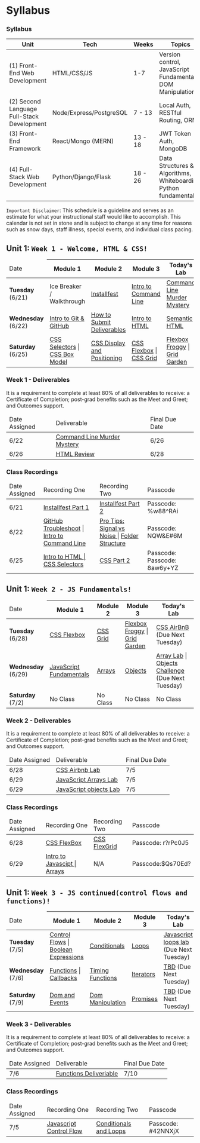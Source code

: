 # Syllabus

### Syllabus

| Unit                                       | Tech                    | Weeks   | Topics                                                           |
| ------------------------------------------ | ----------------------- | ------- | ---------------------------------------------------------------- |
| (1) Front-End Web Development              | HTML/CSS/JS             | 1-7     | Version control, JavaScript Fundamentals, DOM Manipulation       |
| (2) Second Language Full-Stack Development | Node/Express/PostgreSQL | 7 - 13  | Local Auth, RESTful Routing, ORMs                                |
| (3) Front-End Framework                    | React/Mongo (MERN)      | 13 - 18 | JWT Token Auth, MongoDB                                          |
| (4) Full-Stack Web Development             | Python/Django/Flask     | 18 - 26 | Data Structures & Algorithms, Whiteboarding, Python fundamentals |

`Important Disclaimer`: This schedule is a guideline and serves as an estimate for what your instructional staff would like to accomplish. This calendar is not set in stone and is subject to change at any time for reasons such as snow days, staff illness, special events, and individual class pacing.

## Unit 1: `Week 1 - Welcome, HTML & CSS!`

<table>
<thead>
<tr>
<td> Date </td>
<th>Module 1</th>
<th>Module 2</th>
<th>Module 3</th>
<th>Today's Lab</th>
</tr>
</thead>
<tbody>



<tr>
<td><strong>Tuesday</strong><br/>(6/21)</td>
<td>Ice Breaker / Walkthrough</td>
<td><a href="https://romebell.gitbook.io/seirfx-621/development-workflow/installfest">Installfest</a></td>
<td><a  href="https://romebell.gitbook.io/seirfx-621/development-workflow/01readme/02intro-terminal">Intro to Command Line</a></td>
<td><a href="https://github.com/SEIRFX-621/command-line-murder-mystery">Command Line Murder Mystery</a></td>
</tr>

<tr>
<td><strong>Wednesday</strong><br />(6/22)</td>
<td><a  href="https://romebell.gitbook.io/seirfx-621/development-workflow/intro-git">Intro to Git & GitHub</a></td>
<td><a  href="https://romebell.gitbook.io/seirfx-621/development-workflow/how-to-submit-deliverables">How to Submit Deliverables</a></td>
<td><a  href="https://romebell.gitbook.io/seirfx-621/html-css/html-review">Intro to HTML</a></td>
<td><a  href="https://romebell.gitbook.io/seirfx-621/html-css/semantic-html">Semantic HTML</a></td>
</tr>

<tr>
<td><strong>Saturday</strong><br />(6/25)</td>
<td><a  href="https://romebell.gitbook.io/seirfx-621/html-css/css-selectors">CSS Selectors</a> | <a  href="https://romebell.gitbook.io/seirfx-621/html-css/00readme/01box-model">CSS Box Model</a></td>
<td><a  href="https://romebell.gitbook.io/seirfx-621/html-css/00readme/02display-positioning">CSS Display and Positioning</a></td>
<td><a  href="https://romebell.gitbook.io/seirfx-621/html-css/00readme/06flexbox">CSS Flexbox</a> | <a  href="https://romebell.gitbook.io/seirfx-621/html-css/00readme/07grid">CSS Grid</a></td>
<td><a  href="https://flexboxfroggy.com">Flexbox Froggy</a> | <a  href="http://cssgridgarden.com">Grid Garden</a></td>
</tr>
</table>

### Week 1 - Deliverables

<p>It is a requirement to complete at least 80% of all deliverables to receive: a Certificate of Completion; post-grad benefits such as the Meet and Greet; and Outcomes support.</p>
<table>
<thead>
<tr><td>Date Assigned</td>
<td>Deliverable</td>
<td>Final Due Date</td>
</tr>
</thead>
<tbody>

<tr><td>6/22</td>
<td><a href="https://github.com/SEIRFX-621/command-line-murder-mystery">Command Line Murder Mystery</a></td>
<td>6/26</td>
</tr>
<tr><td>6/26</td>
<td><a href="https://github.com/SEIRFX-621/html-css-review">HTML Review</a></td>
<td>6/28</td>
</tr>
</table>

### Class Recordings 
<table>
<thead>
<tr><td>Date Assigned</td>
<td>Recording One</td>
<td>Recording Two</td>
<td>Passcode</td>
</tr>
</thead>
<tr><td>6/21</td>
<td><a href="https://generalassembly.zoom.us/rec/share/BejOZ4AlzlX4WwfqFH4ZQ_bLTx-bRQSrNK4SiFb3LlJoptyHa3ZxjygRyZARS6qe.mokAagylCLqXBLWD?startTime=1655862509000">Installfest Part 1</a></td>
<td><a href="https://generalassembly.zoom.us/rec/share/s_A5VibdCO76l29hJWS7zFcapNtCQO5PW3FbFlflmJTry-IssDo8Qh82Eoo2-6mV.a1sAsaEUXboy1njL?startTime=1655864488000P">Installfest Part 2</a></td>
 <td>Passcode: %w88^RAi</td> 
</tr>
 
<tr><td>6/22</td>
<td><a href="https://generalassembly.zoom.us/rec/share/NcisKwQtKgggc9N5ox-YGoyV8KonQKXx3EW46_ursGo0yEJbZARkahZ8ppB3FBdR._D7L0uj76NvFlSW2?startTime=1655948922000">GitHub Troubleshoot</a> | <a href="https://generalassembly.zoom.us/rec/share/NcisKwQtKgggc9N5ox-YGoyV8KonQKXx3EW46_ursGo0yEJbZARkahZ8ppB3FBdR._D7L0uj76NvFlSW2?startTime=1655952770000">Intro to Command Line</a> </td>
<td><a href="https://generalassembly.zoom.us/rec/share/NcisKwQtKgggc9N5ox-YGoyV8KonQKXx3EW46_ursGo0yEJbZARkahZ8ppB3FBdR._D7L0uj76NvFlSW2?startTime=1655959065000">Pro Tips: Signal vs Noise </a> | <a href="https://generalassembly.zoom.us/rec/share/NcisKwQtKgggc9N5ox-YGoyV8KonQKXx3EW46_ursGo0yEJbZARkahZ8ppB3FBdR._D7L0uj76NvFlSW2?startTime=1655959648000">Folder Structure</a></td>
 <td>Passcode: NQW&E#6M </td>
</tr>
 
 <tr><td>6/25</td>
<td><a href="https://generalassembly.zoom.us/rec/share/8GBO0yNcZdJbs2F6GRMUiAUxOqui1_uULT7ZIkW9l1RBRdB4HpzSyou_TnIE2cRT.N4XR2wMilFHqr6ly?startTime=1656177184000">Intro to HTML | CSS Selectors</a></td>
 <td><a href="https://generalassembly.zoom.us/rec/share/8GBO0yNcZdJbs2F6GRMUiAUxOqui1_uULT7ZIkW9l1RBRdB4HpzSyou_TnIE2cRT.N4XR2wMilFHqr6ly?startTime=1656199478000">CSS Part 2</a></td>
 <td>Passcode: Passcode: 8aw6y+YZ</td>
</tr>
 
</table>

## Unit 1: `Week 2 - JS Fundamentals!`

<table>
<thead>
<tr>
<td>Date</td>
<th>Module 1</th>
<th>Module 2</th>
<th>Module 3</th>
<th>Today's Lab</th>
</tr>
</thead>
<tbody>
 
<tr>
<td><strong>Tuesday</strong><br />(6/28)</td>
<td><a  href="https://romebell.gitbook.io/seirfx-621/html-css/00readme/06flexbox">CSS Flexbox</a></td>
<td><a  href="https://romebell.gitbook.io/seirfx-621/html-css/00readme/07grid">CSS Grid</a></td>
<td><a  href="https://flexboxfroggy.com">Flexbox Froggy</a> | <a  href="http://cssgridgarden.com">Grid Garden</a></td>
<td><a href="https://github.com/SEIRFX-621/css-airbnb">CSS AirBnB</a> (Due Next Tuesday)</td>
</tr>
 
<tr>
<td><strong>Wednesday</strong><br />(6/29)</td>
<td><a href="https://romebell.gitbook.io/seirfx-621/javascript/js-primitives">JavaScript Fundamentals</a></td>
<td><a href="https://romebell.gitbook.io/seirfx-621/javascript/js-arrays">Arrays</a></td>
<td><a href="https://romebell.gitbook.io/seirfx-621/javascript/js-objects">Objects</a></td>
<td><a href="https://github.com/SEIRFX-621/lab-arrays">Array Lab</a> | <a href="https://github.com/SEIRFX-621/js-object-challenges">Objects Challenge</a> (Due Next Tuesday)</td>

</tr>

<tr>
<td><strong>Saturday</strong><br />(7/2)</td>
<td>No Class</td>
<td>No Class</td>
<td>No Class</td>
<td>No Class</td>
</tr>

</table>

### Week 2 - Deliverables

<p>It is a requirement to complete at least 80% of all deliverables to receive: a Certificate of Completion; post-grad benefits such as the Meet and Greet; and Outcomes support.</p>
<table>
<thead>
<tr><td>Date Assigned</td>
<td>Deliverable</td>
<td>Final Due Date</td>
</tr>
</thead>
<tbody>

<tr><td>6/28</td>
<td><a href="https://github.com/SEIRFX-621/css-airbnb">CSS Airbnb Lab</a></td>
<td>7/5</td>
</tr>
<tr><td>6/29</td>
<td><a href="https://github.com/SEIRFX-621/lab-arrays">JavaScript Arrays Lab</a></td>
<td>7/5</td>
</tr>
</tr>
<tr><td>6/29</td>
<td><a href="https://github.com/SEIRFX-621/js-object-challenges">JavaScript objects Lab</a></td>
<td>7/5</td>
</tr>
</table>

### Class Recordings 
<table>
<thead>
<tr><td>Date Assigned</td>
<td>Recording One</td>
<td>Recording Two</td>
<td>Passcode</td>
</tr>
</thead>
<tr><td>6/28</td>
<td><a href="https://generalassembly.zoom.us/rec/share/cH5G9KVaeGTZyo5_mpXU8uR1nZw4EcVPyNX9o8aZ0uWlQdWnjCLVlfuhJvoqNTtU.rL3rltP5d4ZJnEMX?startTime=1656467601000">CSS FlexBox</a></td>
<td><a href="https://generalassembly.zoom.us/rec/share/cH5G9KVaeGTZyo5_mpXU8uR1nZw4EcVPyNX9o8aZ0uWlQdWnjCLVlfuhJvoqNTtU.rL3rltP5d4ZJnEMX?startTime=1656475696000">CSS FlexGrid</a></td>
 <td>Passcode: r?rPc0J5</td> 
 
 <tr><td>6/29</td>
<td><a href="https://generalassembly.zoom.us/rec/share/flcTkKxwhG63GIxIlerncvuU_R4yYl1x2_22mQ-hqwhiQdJue7i798lYMBpzqDI5.KQbBtw4VPFsbDRAY?startTime=1656553178000">Intro to Javascipt | Arrays</a></td>
  <td>N/A</a></td>
 <td>Passcode:$Qs70Ed? </td> 
</tr>
 
</tr>
 </table>

## Unit 1: `Week 3 - JS continued(control flows and functions)!`

<table>
<thead>
<tr>
<td>Date</td>
<th>Module 1</th>
<th>Module 2</th>
<th>Module 3</th>
<th>Today's Lab</th>
</tr>
</thead>
<tbody>
 
<tr>
<td><strong>Tuesday</strong><br />(7/5)</td>
<td><a href="https://romebell.gitbook.io/seirfx-621/javascript/js-control-flow">Control Flows</a> | <a href="https://romebell.gitbook.io/seirfx-621/javascript/js-control-flow/02boolean">Boolean Expressions</a></td>
<td><a href="https://romebell.gitbook.io/seirfx-621/javascript/js-control-flow/03conditionals">Conditionals</a></td>
<td><a href="https://romebell.gitbook.io/seirfx-621/javascript/js-control-flow/04loops">Loops</a></td>
<td><a href="https://github.com/SEIRFX-621/js-loops-lab">Javascript loops lab</a> (Due Next Tuesday)</td>
</tr>
 
<tr>
<td><strong>Wednesday</strong><br />(7/6)</td>
<td><a href="https://romebell.gitbook.io/seirfx-621/javascript/01functions">Functions</a> | <a href="https://romebell.gitbook.io/seirfx-621/javascript/01functions/02callbacks">Callbacks</a></td>
<td><a href="https://romebell.gitbook.io/seirfx-621/javascript/01functions/03timing-functions">Timing Functions</a></td>
<td><a href="https://romebell.gitbook.io/seirfx-621/javascript/01functions/04iterators">Iterators</a></td>
<td><a href="https://github.com/SEIRFX-621">TBD</a> (Due Next Tuesday)</td>

</tr>

<tr>
<td><strong>Saturday</strong><br />(7/9)</td>
<td><a href="https://romebell.gitbook.io/seirfx-621/javascript/01readme">Dom and Events</a></td>
<td><a href="https://romebell.gitbook.io/seirfx-621/javascript/02more-manipulation">Dom Manipulation</a></td>
<td><a href="https://romebell.gitbook.io/seirfx-621/javascript/js-control-flow/05promises">Promises</a></td>
<td><a href="https://github.com/SEIRFX-621/">TBD</a> (Due Next Tuesday)</td>
</tr>

</table>

### Week 3 - Deliverables

<p>It is a requirement to complete at least 80% of all deliverables to receive: a Certificate of Completion; post-grad benefits such as the Meet and Greet; and Outcomes support.</p>
<table>
<thead>
<tr><td>Date Assigned</td>
<td>Deliverable</td>
<td>Final Due Date</td>
</tr>
</thead>
<tbody>
<tr><td>7/6</td>
<td><a href="https://github.com/SEIRFX-621/functions-deliverable">Functions Deliveriable</a></td>
<td>7/10</td>
</tr>
</table>

### Class Recordings 
<table>
<thead>
<tr><td>Date Assigned</td>
<td>Recording One</td>
<td>Recording Two</td>
<td>Passcode</td>
</tr>
</thead>
<tr><td>7/5</td>
<td><a href="https://generalassembly.zoom.us/rec/share/vj6Af9EDFiKbAfvNqcOh9A_DGTQ5ts5Ts1WUbetfGKO1O2fsN-l4orw-aYQPaZxG.BWoZkVnOEKW5zWH-?startTime=1657071880000">Javascript Control Flow</a></td>
<td><a href="https://generalassembly.zoom.us/rec/share/vj6Af9EDFiKbAfvNqcOh9A_DGTQ5ts5Ts1WUbetfGKO1O2fsN-l4orw-aYQPaZxG.BWoZkVnOEKW5zWH-?startTime=1657076757000">Conditionals and Loops</a></td>
 <td>Passcode: #42NNXjX</td> 
</tr>
</table>
